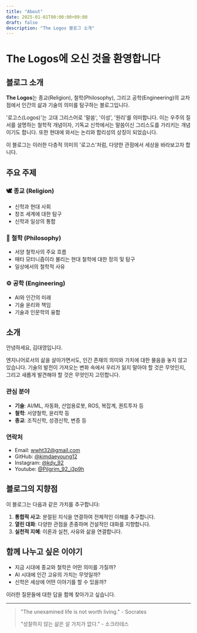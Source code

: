 ```yaml
---
title: "About"
date: 2025-01-01T00:00:00+09:00
draft: false
description: "The Logos 블로그 소개"
---
```


# The Logos에 오신 것을 환영합니다

## 블로그 소개

**The Logos**는 종교(Religion), 철학(Philosophy), 그리고 공학(Engineering)의 교차점에서 인간의 삶과 기술의 의미를 탐구하는 블로그입니다.

'로고스(Logos)'는 고대 그리스어로 '말씀', '이성', '원리'를 의미합니다. 이는 우주의 질서를 설명하는 철학적 개념이자, 기독교 신학에서는 말씀이신 그리스도를 가리키는 개념이기도 합니다. 또한 현대에 와서는 논리와 합리성의 상징이 되었습니다.

이 블로그는 이러한 다층적 의미의 '로고스'처럼, 다양한 관점에서 세상을 바라보고자 합니다.

## 주요 주제

### 🕊️ 종교 (Religion)
- 신학과 현대 사회
- 창조 세계에 대한 탐구
- 신학과 일상의 통합

### 🤔 철학 (Philosophy)  
- 서양 철학사의 주요 흐름
- 매타 모터니즘이라 불리는 현대 철학에 대한 정의 및 탐구
- 일상에서의 철학적 사유

### ⚙️ 공학 (Engineering)
- AI와 인간의 미래
- 기술 윤리와 책임
- 기술과 인문학의 융합

## 소개

안녕하세요, 김대영입니다.

엔지니어로서의 삶을 살아가면서도, 인간 존재의 의미와 가치에 대한 물음을 놓지 않고 있습니다. 기술의 발전이 가져오는 변화 속에서 우리가 잃지 말아야 할 것은 무엇인지, 그리고 새롭게 발견해야 할 것은 무엇인지 고민합니다.

### 관심 분야
- **기술**: AI/ML, 자동화, 산업용로봇, ROS, 복잡계, 퀀트투자 등
- **철학**: 서양철학, 윤리학 등
- **종교**: 조직신학, 성경신학, 변증 등

### 연락처
- Email: [wwht32@gmail.com](mailto:wwht32@gmail.com)
- GitHub: [@kimdaeyoung12](https://github.com/kimdaeyoung12)
- Instagram: [@kdy_92](https://www.instagram.com/kdy_92/)
- Youtube: [@Pilgrim_92_i3p9h](https://www.youtube.com/@Pilgrim_92_i3p9h)

## 블로그의 지향점

이 블로그는 다음과 같은 가치를 추구합니다:

1. **통합적 사고**: 분절된 지식을 연결하여 전체적인 이해를 추구합니다.
2. **열린 대화**: 다양한 관점을 존중하며 건설적인 대화를 지향합니다.
3. **실천적 지혜**: 이론과 실천, 사유와 삶을 연결합니다.

## 함께 나누고 싶은 이야기

- 지금 시대에 종교와 철학은 어떤 의미를 가질까?
- AI 시대에 인간 고유의 가치는 무엇일까?
- 신학은 세상에 어떤 이야기를 할 수 있을까?

이러한 질문들에 대한 답을 함께 찾아가고 싶습니다.

---

> "The unexamined life is not worth living." - Socrates
> 
> "성찰하지 않는 삶은 살 가치가 없다." - 소크라테스
